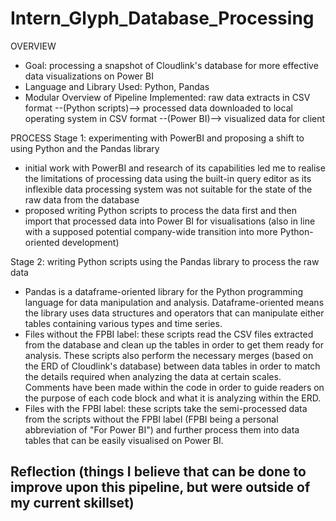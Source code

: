# Intern_Glyph_Database_Processing

OVERVIEW
- Goal: processing a snapshot of Cloudlink's database for more effective data visualizations on Power BI
- Language and Library Used: Python, Pandas
- Modular Overview of Pipeline Implemented:
raw data extracts in CSV format --(Python scripts)--> processed data downloaded to local operating system in CSV format --(Power BI)--> visualized data for client

PROCESS Stage 1: experimenting with PowerBI and proposing a shift to using Python and the Pandas library
- initial work with PowerBI and research of its capabilities led me to realise the limitations of processing data using the built-in query editor as its inflexible data processing system was not suitable for the state of the raw data from the database
- proposed writing Python scripts to process the data first and then import that processed data into Power BI for visualisations (also in line with a supposed potential company-wide transition into more Python-oriented development)

Stage 2: writing Python scripts using the Pandas library to process the raw data
- Pandas is a dataframe-oriented library for the Python programming language for data manipulation and analysis. Dataframe-oriented means the library uses data structures and operators that can manipulate either tables containing various types and time series.
- Files without the FPBI label: these scripts read the CSV files extracted from the database and clean up the tables in order to get them ready for analysis. These scripts also perform the necessary merges (based on the ERD of Cloudlink's database) between data tables in order to match the details required when analyzing the data at certain scales. Comments have been made within the code in order to guide readers on the purpose of each code block and what it is analyzing within the ERD.
- Files with the FPBI label: these scripts take the semi-processed data from the scripts without the FPBI label (FPBI being a personal abbreviation of "For Power BI") and further process them into data tables that can be easily visualised on Power BI.

Reflection (things I believe that can be done to improve upon this pipeline, but were outside of my current skillset)
- 
